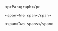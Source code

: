 <!--

This is a comment. Note the special tags. You can type whatever you want

in a comment. You can leave notes for yourself or other people with it.
-->



<!--

I want you to make three elements:

* One paragraph

* Two spans


Make sure you put some text content in every element!


When you're ready to test, click "Test run" button to see how your page looks.

When you're ready to submit, click "Submit" button to get feedback!

-->



<!--

Here's an example element:

<tag>content</tag>
-->


```
<p>Paragraph</p>

<span>One span</span>

<span>Two spans</span>
```